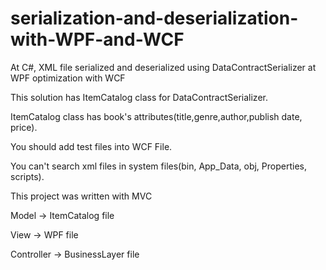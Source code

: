 # serialization-and-deserialization-with-WPF-and-WCF

At C#, XML file serialized and deserialized using DataContractSerializer at WPF optimization with WCF

This solution has ItemCatalog class for DataContractSerializer.

ItemCatalog class has book's attributes(title,genre,author,publish date, price).

You should add test files into WCF File.

You can't search xml files in system files(bin, App_Data, obj, Properties, scripts).

This project was written with MVC

Model -> ItemCatalog file

View -> WPF file

Controller -> BusinessLayer file
